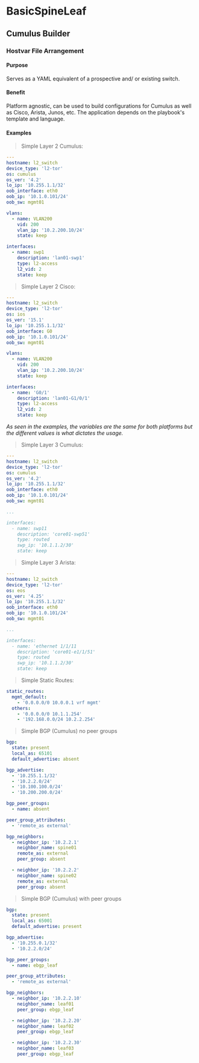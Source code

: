 # BasicSpineLeaf

## Cumulus Builder

### Hostvar File Arrangement

#### Purpose

Serves as a YAML equivalent of a prospective and/ or existing switch.

#### Benefit

Platform agnostic, can be used to build configurations for Cumulus as well as Cisco, Arista, Junos, etc. The application depends on the playbook's template and language.

#### Examples

> Simple Layer 2 Cumulus:

```yml
---
hostname: l2_switch
device_type: 'l2-tor'
os: cumulus
os_ver: '4.2'
lo_ip: '10.255.1.1/32'
oob_interface: eth0
oob_ip: '10.1.0.101/24'
oob_sw: mgmt01

vlans:
  - name: VLAN200
    vid: 200
    vlan_ip: '10.2.200.10/24'
    state: keep

interfaces:
  - name: swp1
    description: 'lan01-swp1'
    type: l2-access
    l2_vid: 2
    state: keep
```

> Simple Layer 2 Cisco:

```yml
---
hostname: l2_switch
device_type: 'l2-tor'
os: ios
os_ver: '15.1'
lo_ip: '10.255.1.1/32'
oob_interface: G0
oob_ip: '10.1.0.101/24'
oob_sw: mgmt01

vlans:
  - name: VLAN200
    vid: 200
    vlan_ip: '10.2.200.10/24'
    state: keep

interfaces:
  - name: 'G0/1'
    description: 'lan01-G1/0/1'
    type: l2-access
    l2_vid: 2
    state: keep
```

*As seen in the examples, the variables are the same for both platforms but the different values is what dictates the usage.*

> Simple Layer 3 Cumulus:

```yml
---
hostname: l2_switch
device_type: 'l2-tor'
os: cumulus
os_ver: '4.2'
lo_ip: '10.255.1.1/32'
oob_interface: eth0
oob_ip: '10.1.0.101/24'
oob_sw: mgmt01

...

interfaces:
  - name: swp11
    description: 'core01-swp51'
    type: routed
    swp_ip: '10.1.1.2/30'
    state: keep
```

> Simple Layer 3 Arista:

```yml
---
hostname: l2_switch
device_type: 'l2-tor'
os: eos
os_ver: '4.25'
lo_ip: '10.255.1.1/32'
oob_interface: eth0
oob_ip: '10.1.0.101/24'
oob_sw: mgmt01

...

interfaces:
  - name: 'ethernet 1/1/11
    description: 'core01-e1/1/51'
    type: routed
    swp_ip: '10.1.1.2/30'
    state: keep
```

> Simple Static Routes:

```yml
static_routes:
  mgmt_default:
    - '0.0.0.0/0 10.0.0.1 vrf mgmt'
  others:
    - '0.0.0.0/0 10.1.1.254'
    - '192.168.0.0/24 10.2.2.254'
```

> Simple BGP (Cumulus) no peer groups

```yml
bgp:
  state: present
  local_as: 65101
  default_advertise: absent

bgp_advertise:
  - '10.255.1.1/32'
  - '10.2.2.0/24'
  - '10.100.100.0/24'
  - '10.200.200.0/24'

bgp_peer_groups:
  - name: absent

peer_group_attributes:
  - 'remote_as external'

bgp_neighbors:
  - neighbor_ip: '10.2.2.1'
    neighbor_name: spine01
    remote_as: external
    peer_group: absent

  - neighbor_ip: '10.2.2.2'
    neighbor_name: spine02
    remote_as: external
    peer_group: absent
```

> Simple BGP (Cumulus) with peer groups

```yml
bgp:
  state: present
  local_as: 65001
  default_advertise: present

bgp_advertise:
  - '10.255.0.1/32'
  - '10.2.2.0/24'

bgp_peer_groups:
  - name: ebgp_leaf

peer_group_attributes:
  - 'remote_as external'

bgp_neighbors:
  - neighbor_ip: '10.2.2.10'
    neighbor_name: leaf01
    peer_group: ebgp_leaf

  - neighbor_ip: '10.2.2.20'
    neighbor_name: leaf02
    peer_group: ebgp_leaf

  - neighbor_ip: '10.2.2.30'
    neighbor_name: leaf03
    peer_group: ebgp_leaf
```
